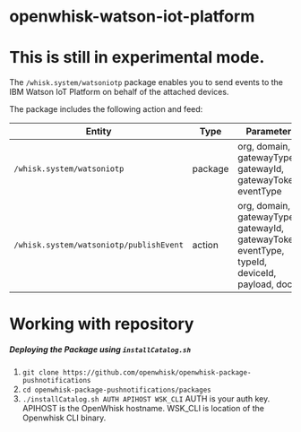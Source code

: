 # openwhisk-watson-iot-platform

# This is still in experimental mode.

The `/whisk.system/watsoniotp` package enables you to send events to the IBM Watson IoT Platform on behalf of the attached devices.

The package includes the following action and feed:

| Entity | Type | Parameters | Description |
| --- | --- | --- | --- |
| `/whisk.system/watsoniotp` | package | org, domain, gatewayTypeId, gatewayId, gatewayToken, eventType  | Work with the Watson IoT Platform Gateway |
| `/whisk.system/watsoniotp/publishEvent` | action | org, domain, gatewayTypeId, gatewayId, gatewayToken, eventType, typeId, deviceId, payload, docId | Send events to the Watson IoT Platform |



# Working with repository

##### Deploying the Package using `installCatalog.sh`

1. `git clone https://github.com/openwhisk/openwhisk-package-pushnotifications`
2. `cd openwhisk-package-pushnotifications/packages`
3. `./installCatalog.sh AUTH APIHOST WSK_CLI`
   AUTH is your auth key.  APIHOST is the OpenWhisk hostname.  WSK_CLI is location of the Openwhisk CLI binary.
